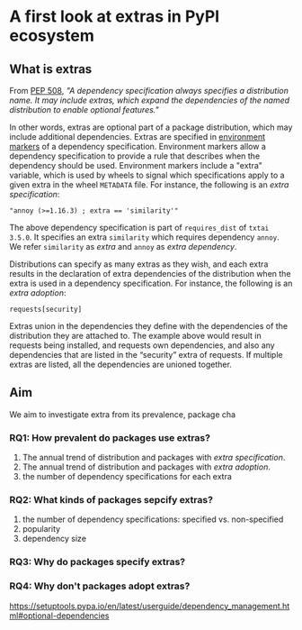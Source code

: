 # A first look at extras in PyPI ecosystem

## What is extras

From [PEP 508](https://peps.python.org/pep-0508/), *"A dependency specification always specifies a distribution name. It may include extras, which expand the dependencies of the named distribution to enable optional features."*

In other words, extras are optional part of a package distribution, which may include additional dependencies. 
Extras are specified in [environment markers](https://peps.python.org/pep-0508/#environment-markers) of a dependency specification. Environment markers allow a dependency specification to provide a rule that describes when the dependency should be used. Environment markers include a "extra" variable, which is used by wheels to signal which specifications apply to a given extra in the wheel `METADATA` file. For instance, the following is an *extra specification*:
```shell
"annoy (>=1.16.3) ; extra == 'similarity'"
```
The above dependency specification is part of `requires_dist` of `txtai 3.5.0`. It specifies an extra `similarity` which requires dependency `annoy`. We refer `similarity` as *extra* and `annoy` as *extra dependency*. 

Distributions can specify as many extras as they wish, and each extra results in the declaration of extra dependencies of the distribution when the extra is used in a dependency specification. 
For instance, the following is an *extra adoption*:
```shell
requests[security]
```
Extras union in the dependencies they define with the dependencies of the distribution they are attached to. The example above would result in requests being installed, and requests own dependencies, and also any dependencies that are listed in the “security” extra of requests. If multiple extras are listed, all the dependencies are unioned together.   

## Aim

We aim to investigate extra from its prevalence, package cha

### RQ1: How prevalent do packages use extras?
1. The annual trend of distribution and packages with *extra specification*.
2. The annual trend of distribution and packages with *extra adoption*. 
3. the number of dependency specifications for each extra

### RQ2: What kinds of packages sepcify extras?
1. the number of dependency specifications: specified vs. non-specified
2. popularity
3. dependency size


### RQ3: Why do packages specify extras?

### RQ4: Why don't packages adopt extras?


https://setuptools.pypa.io/en/latest/userguide/dependency_management.html#optional-dependencies